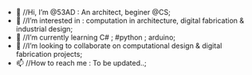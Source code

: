 - 👋 //Hi, I’m @53AD : An architect, beginer @CS;
- 👀 //I’m interested in : computation in architecture, digital fabrication & industrial design;
- 🌱 //I’m currently learning C# ; #python ; arduino;
- 💞️ //I’m looking to collaborate on computational design & digital fabrication projects;
- 📫 //How to reach me : To be updated..;

<!---
53AD/53AD is a ✨ special ✨ repository because its `README.md` (this file) appears on your GitHub profile.
You can click the Preview link to take a look at your changes.
--->
